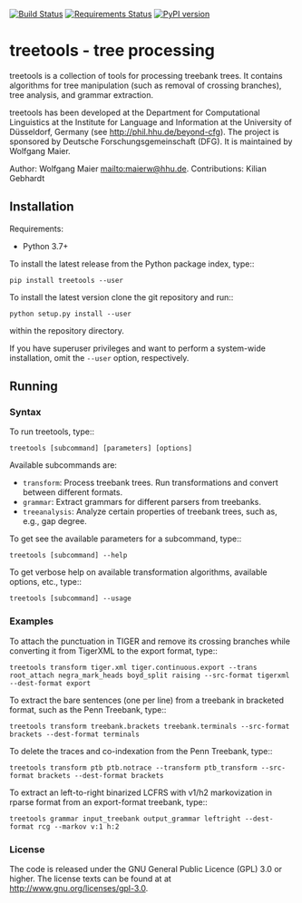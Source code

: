 [![Build Status](https://travis-ci.org/wmaier/treetools.svg?branch=master)](https://travis-ci.org/wmaier/treetools) 
[![Requirements Status](https://requires.io/github/wmaier/treetools/requirements.svg?branch=master)](https://requires.io/github/wmaier/treetools/requirements/?branch=master)
[![PyPI version](https://badge.fury.io/py/treetools.svg)](https://badge.fury.io/py/treetools)
# treetools - tree processing

treetools is a collection of tools for processing treebank trees. It contains algorithms for tree manipulation (such as removal of  crossing branches), tree analysis, and grammar extraction.

treetools has been developed at the Department for Computational Linguistics at the Institute for Language and Information at the University of Düsseldorf, Germany (see <http://phil.hhu.de/beyond-cfg>). The project is sponsored by Deutsche Forschungsgemeinschaft (DFG). It is maintained by Wolfgang Maier.

Author: Wolfgang Maier <mailto:maierw@hhu.de>.
Contributions: Kilian Gebhardt 

## Installation

Requirements:

  - Python 3.7+

To install the latest release from the Python package index, type::

    pip install treetools --user

To install the latest version clone the git repository and run::

    python setup.py install --user

within the repository directory. 

If you have superuser privileges and want to perform a system-wide installation, omit the `--user` option, respectively. 

## Running

### Syntax

To run treetools, type::

    treetools [subcommand] [parameters] [options]

Available subcommands are:

  - ``transform``: Process treebank trees. Run transformations and convert between different formats.
  - ``grammar``: Extract grammars for different parsers from treebanks.
  - ``treeanalysis``: Analyze certain properties of treebank trees, such as, e.g., gap degree.

To get see the available parameters for a subcommand, type::

    treetools [subcommand] --help

To get verbose help on available transformation algorithms, available options, etc., type::

    treetools [subcommand] --usage

### Examples

To attach the punctuation in TIGER and remove its crossing branches while converting it from TigerXML to the export format, type::

    treetools transform tiger.xml tiger.continuous.export --trans root_attach negra_mark_heads boyd_split raising --src-format tigerxml --dest-format export

To extract the bare sentences (one per line) from a treebank in bracketed format, such as the Penn Treebank, type::

    treetools transform treebank.brackets treebank.terminals --src-format brackets --dest-format terminals

To delete the traces and co-indexation from the Penn Treebank, type::

    treetools transform ptb ptb.notrace --transform ptb_transform --src-format brackets --dest-format brackets

To extract an left-to-right binarized LCFRS with v1/h2 markovization in rparse format from an export-format treebank, type::

    treetools grammar input_treebank output_grammar leftright --dest-format rcg --markov v:1 h:2

### License

The code is released under the GNU General Public Licence (GPL) 3.0 or higher. The license texts can be found at at
<http://www.gnu.org/licenses/gpl-3.0>. 

